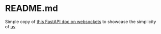 # README.md

Simple copy of [this FastAPI doc on websockets](https://fastapi.tiangolo.com/advanced/websockets/#handling-disconnections-and-multiple-clients)
to showcase the simplicity of [uv](https://github.com/astral-sh/uv).
